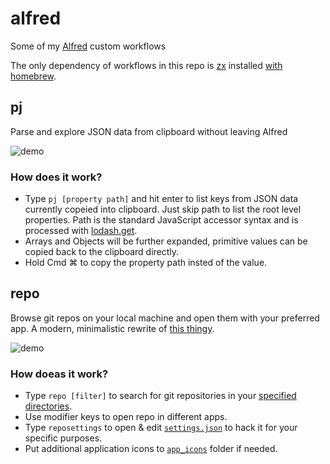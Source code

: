 # alfred
Some of my [Alfred](https://www.alfredapp.com/) custom workflows

The only dependency of workflows in this repo is [zx](https://github.com/google/zx) installed [with homebrew](https://formulae.brew.sh/formula/zx).

## pj
Parse and explore JSON data from clipboard without leaving Alfred

![demo](./img/pj2.gif)

### How does it work?
* Type `pj [property path]` and hit enter to list keys from JSON data currently copeied into clipboard. Just skip path to list the root level properties. Path is the standard JavaScript accessor syntax and is processed with [lodash.get](https://www.npmjs.com/package/lodash.get).
* Arrays and Objects will be further expanded, primitive values can be copied back to the clipboard directly.
* Hold Cmd ⌘ to copy the property path insted of the value.

## repo
Browse git repos on your local machine and open them with your preferred app. A modern, minimalistic rewrite of [this thingy](https://github.com/deanishe/alfred-repos).

![demo](./img/repo.gif)

### How doeas it work?
* Type `repo [filter]` to search for git repositories in your [specified directories](https://schwarzkopfb.codes/alfred/blob/5d890f0a576e460a4fa5e5497b13516dadc416cf/repo/src/settings.json#L9).
* Use modifier keys to open repo in different apps.
* Type `reposettings` to open & edit [`settings.json`](https://schwarzkopfb.codes/alfred/blob/main/repo/src/settings.json) to hack it for your specific purposes.
* Put additional application icons to [`app_icons`](https://schwarzkopfb.codes/alfred/tree/5d890f0a576e460a4fa5e5497b13516dadc416cf/repo/src/app_icons) folder if needed.

